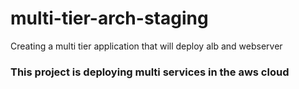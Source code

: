 # multi-tier-arch-staging
Creating a multi tier application that will deploy alb and webserver
### This project is deploying multi services in the aws cloud 
